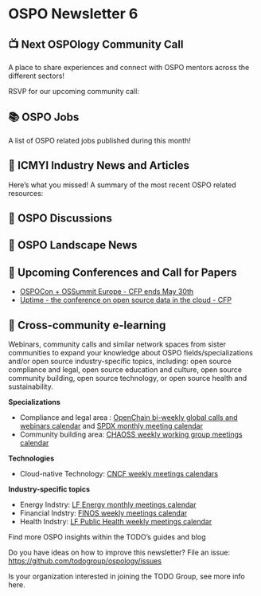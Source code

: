 # OSPO Newsletter 6


## 📺 Next OSPOlogy Community Call

A place to share experiences and connect with OSPO mentors across the different sectors!

RSVP for our upcoming community call:



## 📚 OSPO Jobs

A list of OSPO related jobs published during this month!




## 📌 ICMYI Industry News and Articles

Here’s what you missed! A summary of the most recent OSPO related resources:



## 🙋 OSPO Discussions


## 📩 OSPO Landscape News





## 📎 Upcoming Conferences and Call for Papers

* [OSPOCon + OSSummit Europe - CFP ends May 30th](https://events.linuxfoundation.org/open-source-summit-europe/program/cfp/)
* [Uptime - the conference on open source data in the cloud - CFP](https://sessionize.com/uptime-conference-2022/)

## 🔭 Cross-community e-learning

Webinars, community calls and similar network spaces from sister communities to expand your knowledge about OSPO fields/specializations and/or open source industry-specific topics, including: open source compliance and legal, open source education and culture, open source community building, open source technology, or open source health and sustainability. 

**Specializations**

* Compliance and legal area : [OpenChain bi-weekly global calls and webinars calendar](https://calendar.google.com/calendar/embed?src=c_08seb6095ofjtfr5fjb5tabgl4%40group.calendar.google.com&ctz=Asia%2FTokyo) and [SPDX monthly meeting calendar](https://wiki.spdx.org/view/General_Meeting)
* Community building area: [CHAOSS weekly working group meetings calendar](https://chaoss.community/participate/)

**Technologies**

* Cloud-native Technology: [CNCF weekly meetings calendars](https://www.cncf.io/calendar/)

**Industry-specific topics**

* Energy Indstry: [LF Energy monthly meetings calendar](https://www.lfenergy.org/events/)
* Financial Indstry: [FINOS weekly meetings calendar](https://www.finos.org/finos-community-calendar)
* Health Indstry: [LF Public Health weekly meetings calendar](https://www.lfph.io/calendar/)


Find more OSPO insights within the TODO’s guides and blog

Do you have ideas on how to improve this newsletter? File an issue: https://github.com/todogroup/ospology/issues

Is your organization interested in joining the TODO Group, see more info here.
